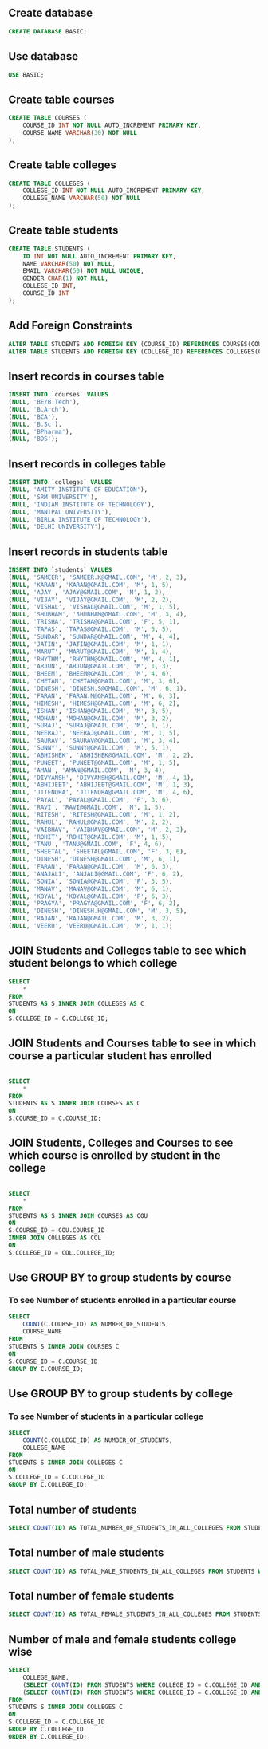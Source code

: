## Create database
```sql
CREATE DATABASE BASIC;
```

## Use database
```sql
USE BASIC;
```

## Create table courses
```sql
CREATE TABLE COURSES (
	COURSE_ID INT NOT NULL AUTO_INCREMENT PRIMARY KEY,
	COURSE_NAME VARCHAR(30) NOT NULL
);
```

## Create table colleges
```sql
CREATE TABLE COLLEGES (
	COLLEGE_ID INT NOT NULL AUTO_INCREMENT PRIMARY KEY,
	COLLEGE_NAME VARCHAR(50) NOT NULL
);
```

## Create table students
```sql
CREATE TABLE STUDENTS (
	ID INT NOT NULL AUTO_INCREMENT PRIMARY KEY,
	NAME VARCHAR(50) NOT NULL,
	EMAIL VARCHAR(50) NOT NULL UNIQUE,
	GENDER CHAR(1) NOT NULL,
	COLLEGE_ID INT,
	COURSE_ID INT 
);
```

## Add Foreign Constraints
```sql
ALTER TABLE STUDENTS ADD FOREIGN KEY (COURSE_ID) REFERENCES COURSES(COURSE_ID);
ALTER TABLE STUDENTS ADD FOREIGN KEY (COLLEGE_ID) REFERENCES COLLEGES(COLLEGE_ID);
```


## Insert records in courses table
```sql
INSERT INTO `courses` VALUES
(NULL, 'BE/B.Tech'),
(NULL, 'B.Arch'),
(NULL, 'BCA'),
(NULL, 'B.Sc'),
(NULL, 'BPharma'),
(NULL, 'BDS');
```

## Insert records in colleges table
```sql
INSERT INTO `colleges` VALUES
(NULL, 'AMITY INSTITUTE OF EDUCATION'),
(NULL, 'SRM UNIVERSITY'),
(NULL, 'INDIAN INSTITUTE OF TECHNOLOGY'),
(NULL, 'MANIPAL UNIVERSITY'),
(NULL, 'BIRLA INSTITUTE OF TECHNOLOGY'),
(NULL, 'DELHI UNIVERSITY');
```


## Insert records in students table
```sql
INSERT INTO `students` VALUES
(NULL, 'SAMEER', 'SAMEER.K@GMAIL.COM', 'M', 2, 3),
(NULL, 'KARAN', 'KARAN@GMAIL.COM', 'M', 1, 5),
(NULL, 'AJAY', 'AJAY@GMAIL.COM', 'M', 1, 2),
(NULL, 'VIJAY', 'VIJAY@GMAIL.COM', 'M', 2, 2),
(NULL, 'VISHAL', 'VISHAL@GMAIL.COM', 'M', 1, 5),
(NULL, 'SHUBHAM', 'SHUBHAM@GMAIL.COM', 'M', 3, 4),
(NULL, 'TRISHA', 'TRISHA@GMAIL.COM', 'F', 5, 1),
(NULL, 'TAPAS', 'TAPAS@GMAIL.COM', 'M', 5, 5),
(NULL, 'SUNDAR', 'SUNDAR@GMAIL.COM', 'M', 4, 4),
(NULL, 'JATIN', 'JATIN@GMAIL.COM', 'M', 1, 1),
(NULL, 'MARUT', 'MARUT@GMAIL.COM', 'M', 1, 4),
(NULL, 'RHYTHM', 'RHYTHM@GMAIL.COM', 'M', 4, 1),
(NULL, 'ARJUN', 'ARJUN@GMAIL.COM', 'M', 1, 3),
(NULL, 'BHEEM', 'BHEEM@GMAIL.COM', 'M', 4, 6),
(NULL, 'CHETAN', 'CHETAN@GMAIL.COM', 'M', 3, 6),
(NULL, 'DINESH', 'DINESH.S@GMAIL.COM', 'M', 6, 1),
(NULL, 'FARAN', 'FARAN.M@GMAIL.COM', 'M', 6, 3),
(NULL, 'HIMESH', 'HIMESH@GMAIL.COM', 'M', 6, 2),
(NULL, 'ISHAN', 'ISHAN@GMAIL.COM', 'M', 3, 5),
(NULL, 'MOHAN', 'MOHAN@GMAIL.COM', 'M', 3, 2),
(NULL, 'SURAJ', 'SURAJ@GMAIL.COM', 'M', 1, 1),
(NULL, 'NEERAJ', 'NEERAJ@GMAIL.COM', 'M', 1, 5),
(NULL, 'SAURAV', 'SAURAV@GMAIL.COM', 'M', 3, 4),
(NULL, 'SUNNY', 'SUNNY@GMAIL.COM', 'M', 5, 1),
(NULL, 'ABHISHEK', 'ABHISHEK@GMAIL.COM', 'M', 2, 2),
(NULL, 'PUNEET', 'PUNEET@GMAIL.COM', 'M', 1, 5),
(NULL, 'AMAN', 'AMAN@GMAIL.COM', 'M', 3, 4),
(NULL, 'DIVYANSH', 'DIVYANSH@GMAIL.COM', 'M', 4, 1),
(NULL, 'ABHIJEET', 'ABHIJEET@GMAIL.COM', 'M', 1, 3),
(NULL, 'JITENDRA', 'JITENDRA@GMAIL.COM', 'M', 4, 6),
(NULL, 'PAYAL', 'PAYAL@GMAIL.COM', 'F', 3, 6),
(NULL, 'RAVI', 'RAVI@GMAIL.COM', 'M', 1, 5),
(NULL, 'RITESH', 'RITESH@GMAIL.COM', 'M', 1, 2),
(NULL, 'RAHUL', 'RAHUL@GMAIL.COM', 'M', 2, 2),
(NULL, 'VAIBHAV', 'VAIBHAV@GMAIL.COM', 'M', 2, 3),
(NULL, 'ROHIT', 'ROHIT@GMAIL.COM', 'M', 1, 5),
(NULL, 'TANU', 'TANU@GMAIL.COM', 'F', 4, 6),
(NULL, 'SHEETAL', 'SHEETAL@GMAIL.COM', 'F', 3, 6),
(NULL, 'DINESH', 'DINESH@GMAIL.COM', 'M', 6, 1),
(NULL, 'FARAN', 'FARAN@GMAIL.COM', 'M', 6, 3),
(NULL, 'ANAJALI', 'ANJALI@GMAIL.COM', 'F', 6, 2),
(NULL, 'SONIA', 'SONIA@GMAIL.COM', 'F', 3, 5),
(NULL, 'MANAV', 'MANAV@GMAIL.COM', 'M', 6, 1),
(NULL, 'KOYAL', 'KOYAL@GMAIL.COM', 'F', 6, 3),
(NULL, 'PRAGYA', 'PRAGYA@GMAIL.COM', 'F', 6, 2),
(NULL, 'DINESH', 'DINESH.H@GMAIL.COM', 'M', 3, 5),
(NULL, 'RAJAN', 'RAJAN@GMAIL.COM', 'M', 3, 2),
(NULL, 'VEERU', 'VEERU@GMAIL.COM', 'M', 1, 1);
```

## JOIN Students and Colleges table to see which student belongs to which college
```sql
SELECT 
	*
FROM
STUDENTS AS S INNER JOIN COLLEGES AS C
ON
S.COLLEGE_ID = C.COLLEGE_ID;
```
## JOIN Students and Courses table to see in which course a particular student has enrolled
```sql

SELECT 
	*
FROM
STUDENTS AS S INNER JOIN COURSES AS C
ON
S.COURSE_ID = C.COURSE_ID;
```

## JOIN Students, Colleges and Courses to see which course is enrolled by student in the college
```sql

SELECT 
	*
FROM
STUDENTS AS S INNER JOIN COURSES AS COU
ON
S.COURSE_ID = COU.COURSE_ID
INNER JOIN COLLEGES AS COL
ON
S.COLLEGE_ID = COL.COLLEGE_ID;
```

## Use GROUP BY to group students by course
### To see Number of students enrolled in a particular course 
```sql
SELECT 
	COUNT(C.COURSE_ID) AS NUMBER_OF_STUDENTS,
	COURSE_NAME
FROM
STUDENTS S INNER JOIN COURSES C
ON
S.COURSE_ID = C.COURSE_ID
GROUP BY C.COURSE_ID;
```

## Use GROUP BY to group students by college
### To see Number of students in a particular college
```sql
SELECT 
	COUNT(C.COLLEGE_ID) AS NUMBER_OF_STUDENTS,
	COLLEGE_NAME
FROM
STUDENTS S INNER JOIN COLLEGES C
ON
S.COLLEGE_ID = C.COLLEGE_ID
GROUP BY C.COLLEGE_ID;
```

## Total number of students
```sql
SELECT COUNT(ID) AS TOTAL_NUMBER_OF_STUDENTS_IN_ALL_COLLEGES FROM STUDENTS;
```

## Total number of male students
```sql
SELECT COUNT(ID) AS TOTAL_MALE_STUDENTS_IN_ALL_COLLEGES FROM STUDENTS WHERE GENDER = 'M';
```

## Total number of female students 
```sql
SELECT COUNT(ID) AS TOTAL_FEMALE_STUDENTS_IN_ALL_COLLEGES FROM STUDENTS WHERE GENDER = 'F';
```

## Number of male and female students college wise
```sql
SELECT
	COLLEGE_NAME,
	(SELECT COUNT(ID) FROM STUDENTS WHERE COLLEGE_ID = C.COLLEGE_ID AND GENDER = 'M') AS MALE_STUDENTS,
	(SELECT COUNT(ID) FROM STUDENTS WHERE COLLEGE_ID = C.COLLEGE_ID AND GENDER = 'F') AS FEMALE_STUDENTS
FROM
STUDENTS S INNER JOIN COLLEGES C
ON
S.COLLEGE_ID = C.COLLEGE_ID
GROUP BY C.COLLEGE_ID
ORDER BY C.COLLEGE_ID;
```
